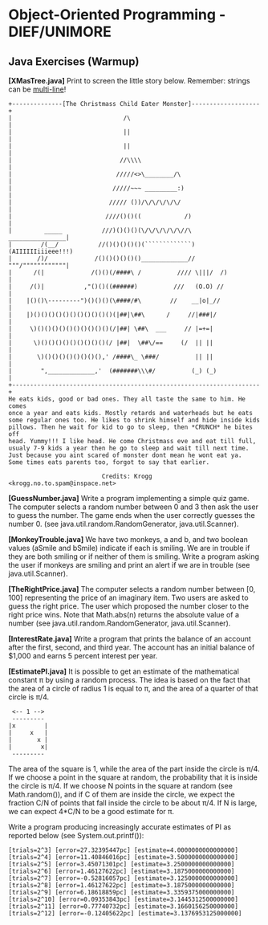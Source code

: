 # Object-Oriented Programming - DIEF/UNIMORE

## Java Exercises (Warmup)

**[XMasTree.java]** Print to screen the little story below. 
Remember: strings can be [multi-line](https://www.baeldung.com/java-multiline-string)!

```
+--------------[The Christmass Child Eater Monster]-------------------+
|                               /\                                    |
|                               ||                                    |
|                               ||                                    |
|                              //\\\\                                 |
|                             /////<>\________/\                      |
|                            /////~~~ _________:)                     |
|                           ///// ())/\/\/\/\/\/                      |
|                          ////()()((            /)                   |
|         _____           ///)()()()(\/\/\/\/\/\//\   ________________|
|        /(__/           //()()()()()(`````````````) (AIIIIIIiiieee!!!)
|       /)/             /()()()()()()_____________//  """/""""""""""""|
|      /(|             /()()(/####\ /          //// \|||/  /)         |
|     /()|           ,"()()((######)          ///   (O.O) //          |
|    |()()\---------")()()()(\####/#\        //    __|o|_//           |
|    |)()()()()()()()()()()()(|##|\##\      /     //|###|/            |
|     \)()()()()()()()()()()(/|##| \##\  ___     // |=+=|             |
|      \)()()()()()()()()()(/ |##|  \##\/==     (/  || ||             |
|       \)()()()()()()()(),' /####\_ \###/          || ||             |
|        ",_____________,'  (#######\\\#/          (_) (_)            |
+---------------------------------------------------------------------+
He eats kids, good or bad ones. They all taste the same to him. He comes
once a year and eats kids. Mostly retards and waterheads but he eats
some regular ones too. He likes to shrink himself and hide inside kids
pillows. Then he wait for kid to go to sleep, then *CRUNCH* he bites off
head. Yummy!!! I like head. He come Christmass eve and eat till full,
usualy 7-9 kids a year then he go to sleep and wait till next time.
Just because you aint scared of monster dont mean he wont eat ya.
Some times eats parents too, forgot to say that earlier.

                          Credits: Krogg <krogg.no.to.spam@inspace.net>
```

**[GuessNumber.java]** Write a program implementing a simple quiz game. The computer selects a random number between 0 and 3 then ask the user to guess the number. The game ends when the user correctly guesses the number 0.
(see java.util.random.RandomGenerator, java.util.Scanner).

**[MonkeyTrouble.java]** We have two monkeys, a and b, and two boolean values (aSmile and bSmile) indicate if each is smiling. 
We are in trouble if they are both smiling or if neither of them is smiling. 
Write a program asking the user if monkeys are smiling and print an alert if we are in trouble (see java.util.Scanner).

**[TheRightPrice.java]** The computer selects a random number between [0, 100] representing the price of an imaginary item.
Two users are asked to guess the right price. The user which proposed the number closer to the right price wins.
Note that Math.abs(n) returns the absolute value of a number (see java.util.random.RandomGenerator, java.util.Scanner).

**[InterestRate.java]** Write a program that prints the balance of an account after the first, second, and third year. 
The account has an initial balance of $1,000 and earns 5 percent interest per year.

**[EstimatePI.java]** It is possible to get an estimate of the mathematical constant π by using a random process. The idea is based on the fact that the area of a circle of radius 1 is equal to π, and the area of a quarter of that circle is π/4. 

```
 <-- 1 -->
 ---------
|x        |
|     x   |      
|       x |
|        x|  
 ---------    
 ```

The area of the square is 1, while the area of the part inside the circle is π/4. If we choose a point in the square at random, the probability that it is inside the circle is π/4. If we choose N points in the square at random (see Math.random()), and if C of them are inside the circle, we expect the fraction C/N of points that fall inside the circle to be about π/4. If N is large, we can expect 4*C/N to be a good estimate for π.

Write a program producing increasingly accurate estimates of PI as reported below (see System.out.printf()):

```
[trials=2^3] [error=27.32395447pc] [estimate=4.0000000000000000]
[trials=2^4] [error=11.40846016pc] [estimate=3.5000000000000000]
[trials=2^5] [error=3.45071301pc] [estimate=3.2500000000000000]
[trials=2^6] [error=1.46127622pc] [estimate=3.1875000000000000]
[trials=2^7] [error=-0.52816057pc] [estimate=3.1250000000000000]
[trials=2^8] [error=1.46127622pc] [estimate=3.1875000000000000]
[trials=2^9] [error=6.18618859pc] [estimate=3.3359375000000000]
[trials=2^10] [error=0.09353843pc] [estimate=3.1445312500000000]
[trials=2^11] [error=0.77740732pc] [estimate=3.1660156250000000]
[trials=2^12] [error=-0.12405622pc] [estimate=3.1376953125000000]
```



